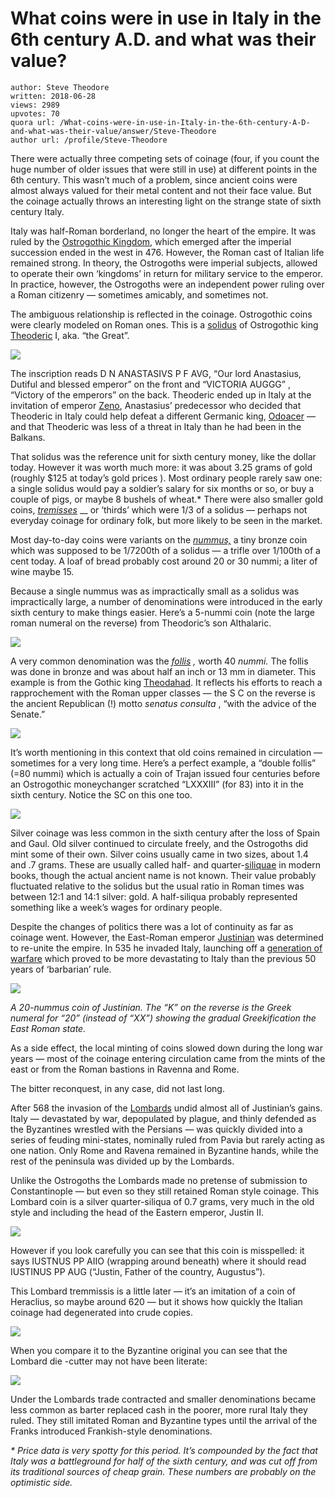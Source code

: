 # What coins were in use in Italy in the 6th century A.D. and what was their value?

	author: Steve Theodore
	written: 2018-06-28
	views: 2989
	upvotes: 70
	quora url: /What-coins-were-in-use-in-Italy-in-the-6th-century-A-D-and-what-was-their-value/answer/Steve-Theodore
	author url: /profile/Steve-Theodore


There were actually three competing sets of coinage (four, if you count the huge number of older issues that were still in use) at different points in the 6th century. This wasn’t much of a problem, since ancient coins were almost always valued for their metal content and not their face value. But the coinage actually throws an interesting light on the strange state of sixth century Italy.

Italy was half-Roman borderland, no longer the heart of the empire. It was ruled by the [Ostrogothic Kingdom](https://en.wikipedia.org/wiki/Ostrogothic_Kingdom), which emerged after the imperial succession ended in the west in 476. However, the Roman cast of Italian life remained strong. In theory, the Ostrogoths were imperial subjects, allowed to operate their own ‘kingdoms’ in return for military service to the emperor. In practice, however, the Ostrogoths were an independent power ruling over a Roman citizenry — sometimes amicably, and sometimes not.

The ambiguous relationship is reflected in the coinage. Ostrogothic coins were clearly modeled on Roman ones. This is a [solidus](https://en.wikipedia.org/wiki/Solidus_(coin)) of Ostrogothic king [Theoderic](https://en.wikipedia.org/wiki/Theoderic_the_Great) I, aka. “the Great”.

![](https://qph.fs.quoracdn.net/main-qimg-b9bd3b4d334bbb6d7cf64658974e78e0)

The inscription reads D N ANASTASIVS P F AVG, “Our lord Anastasius, Dutiful and blessed emperor” on the front and “VICTORIA AUGGG” , “Victory of the emperors” on the back. Theoderic ended up in Italy at the invitation of emperor [Zeno](https://en.wikipedia.org/wiki/Zeno_(emperor)), Anastasius’ predecessor who decided that Theoderic in Italy could help defeat a different Germanic king, [Odoacer](https://en.wikipedia.org/wiki/Odoacer) — and that Theoderic was less of a threat in Italy than he had been in the Balkans.

That solidus was the reference unit for sixth century money, like the dollar today. However it was worth much more: it was about 3.25 grams of gold (roughly $125 at today’s gold prices ). Most ordinary people rarely saw one: a single solidus would pay a soldier’s salary for six months or so, or buy a couple of pigs, or maybe 8 bushels of wheat.* There were also smaller gold coins, _[tremisses](https://en.wikipedia.org/wiki/Tremissis)_ __ or ‘thirds’ which were 1/3 of a solidus — perhaps not everyday coinage for ordinary folk, but more likely to be seen in the market.

Most day-to-day coins were variants on the _[nummus,](https://en.wikipedia.org/wiki/Nummus)_ a tiny bronze coin which was supposed to be 1/7200th of a solidus — a trifle over 1/100th of a cent today. A loaf of bread probably cost around 20 or 30 nummi; a liter of wine maybe 15.

Because a single nummus was as impractically small as a solidus was impractically large, a number of denominations were introduced in the early sixth century to make things easier. Here’s a 5-nummi coin (note the large roman numeral on the reverse) from Theodoric’s son Althalaric.

![](https://qph.fs.quoracdn.net/main-qimg-04f45ad9ba93806cb156c492442f95a6)

A very common denomination was the _[follis](https://en.wikipedia.org/wiki/Follis)_ _,_ worth 40 _nummi._ The follis was done in bronze and was about half an inch or 13 mm in diameter. This example is from the Gothic king [Theodahad](https://en.wikipedia.org/wiki/Theodahad). It reflects his efforts to reach a rapprochement with the Roman upper classes — the S C on the reverse is the ancient Republican (!) motto _senatus consulta_ , “with the advice of the Senate.”

![](https://qph.fs.quoracdn.net/main-qimg-abb4f3c67844862e85d18b18f08193df)

It’s worth mentioning in this context that old coins remained in circulation — sometimes for a very long time. Here’s a perfect example, a “double follis” (=80 nummi) which is actually a coin of Trajan issued four centuries before an Ostrogothic moneychanger scratched “LXXXIII” (for 83) into it in the sixth century. Notice the SC on this one too.

![](https://qph.fs.quoracdn.net/main-qimg-a5e15da4002f87d0c8ee1a50114e641c)

Silver coinage was less common in the sixth century after the loss of Spain and Gaul. Old silver continued to circulate freely, and the Ostrogoths did mint some of their own. Silver coins usually came in two sizes, about 1.4 and .7 grams. These are usually called half- and quarter-[siliquae](https://en.wikipedia.org/wiki/Siliqua) in modern books, though the actual ancient name is not known. Their value probably fluctuated relative to the solidus but the usual ratio in Roman times was between 12:1 and 14:1 silver: gold. A half-siliqua probably represented something like a week’s wages for ordinary people.



Despite the changes of politics there was a lot of continuity as far as coinage went. However, the East-Roman emperor [Justinian](https://en.wikipedia.org/wiki/Justinian_I) was determined to re-unite the empire. In 535 he invaded Italy, launching off a [generation of warfare](https://en.wikipedia.org/wiki/Gothic_War_(535%E2%80%93554)) which proved to be more devastating to Italy than the previous 50 years of ‘barbarian’ rule.

![](https://qph.fs.quoracdn.net/main-qimg-e1f3727df8b610b2b7c268ce26ec6bc1)

_A 20-nummus coin of Justinian. The “K” on the reverse is the Greek numeral for “20” (instead of “XX”) showing the gradual Greekification the East Roman state._ 

As a side effect, the local minting of coins slowed down during the long war years — most of the coinage entering circulation came from the mints of the east or from the Roman bastions in Ravenna and Rome.

The bitter reconquest, in any case, did not last long.

After 568 the invasion of the [Lombards](https://en.wikipedia.org/wiki/Lombards) undid almost all of Justinian’s gains. Italy — devastated by war, depopulated by plague, and thinly defended as the Byzantines wrestled with the Persians — was quickly divided into a series of feuding mini-states, nominally ruled from Pavia but rarely acting as one nation. Only Rome and Ravena remained in Byzantine hands, while the rest of the peninsula was divided up by the Lombards.

Unlike the Ostrogoths the Lombards made no pretense of submission to Constantinople — but even so they still retained Roman style coinage. This Lombard coin is a silver quarter-siliqua of 0.7 grams, very much in the old style and including the head of the Eastern emperor, Justin II.

![](https://qph.fs.quoracdn.net/main-qimg-7c25a5ddda6b6381ae44bc6242634c2d)

However if you look carefully you can see that this coin is misspelled: it says IUSTNUS PP AIIO (wrapping around beneath) where it should read IUSTINUS PP AUG (“Justin, Father of the country, Augustus”).

This Lombard tremmissis is a little later — it’s an imitation of a coin of Heraclius, so maybe around 620 — but it shows how quickly the Italian coinage had degenerated into crude copies.

![](https://qph.fs.quoracdn.net/main-qimg-e5ced5c3933af01d999c72f25acc2758)

When you compare it to the Byzantine original you can see that the Lombard die -cutter may not have been literate:

![](https://qph.fs.quoracdn.net/main-qimg-0b6b6f7b20dbe7be6dec7fb9f357c186)

Under the Lombards trade contracted and smaller denominations became less common as barter replaced cash in the poorer, more rural Italy they ruled. They still imitated Roman and Byzantine types until the arrival of the Franks introduced Frankish-style denominations.



_* Price data is very spotty for this period. It’s compounded by the fact that Italy was a battleground for half of the sixth century, and was cut off from its traditional sources of cheap grain. These numbers are probably on the optimistic side._ 

